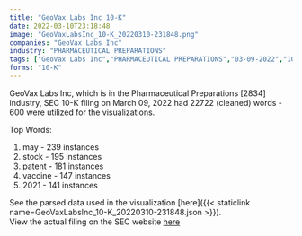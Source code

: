 ```yaml
---
title: "GeoVax Labs Inc 10-K"
date: 2022-03-10T23:18:48
image: "GeoVaxLabsInc_10-K_20220310-231848.png"
companies: "GeoVax Labs Inc"
industry: "PHARMACEUTICAL PREPARATIONS"
tags: ["GeoVax Labs Inc","PHARMACEUTICAL PREPARATIONS","03-09-2022","10-K"]
forms: "10-K"
---
```

GeoVax Labs Inc, which is in the Pharmaceutical Preparations [2834] industry, SEC 10-K filing on March 09, 2022 had 22722 (cleaned) words - 600 were utilized for the visualizations.

Top Words:
1. may - 239 instances
2. stock - 195 instances
3. patent - 181 instances
4. vaccine - 147 instances
5. 2021 - 141 instances


See the parsed data used in the visualization [here]({{< staticlink name=GeoVaxLabsInc_10-K_20220310-231848.json >}}).  
View the actual filing on the SEC website [here](https://www.sec.gov/Archives/edgar/data/832489/0001437749-22-005677.txt)